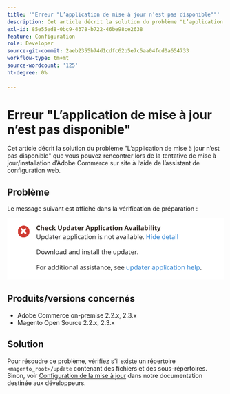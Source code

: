 ```yaml
---
title: '"Erreur "L’application de mise à jour n’est pas disponible""'
description: Cet article décrit la solution du problème "L’application de mise à jour n’est pas disponible" que vous pouvez rencontrer lors de la tentative de mise à jour/installation d’Adobe Commerce sur site à l’aide de l’assistant de configuration web.
exl-id: 85e55ed8-0bc9-4378-b722-46be98ce2638
feature: Configuration
role: Developer
source-git-commit: 2aeb2355b74d1cdfc62b5e7c5aa04fcd0a654733
workflow-type: tm+mt
source-wordcount: '125'
ht-degree: 0%

---
```


# Erreur &quot;L’application de mise à jour n’est pas disponible&quot;

Cet article décrit la solution du problème &quot;L’application de mise à jour n’est pas disponible&quot; que vous pouvez rencontrer lors de la tentative de mise à jour/installation d’Adobe Commerce sur site à l’aide de l’assistant de configuration web.

## Problème

Le message suivant est affiché dans la vérification de préparation :

![Screen_Shot_2019-08-29_at_1.39.12_PM.png](assets/Screen_Shot_2019-08-29_at_1.39.12_PM.png)

## Produits/versions concernés

* Adobe Commerce on-premise 2.2.x, 2.3.x
* Magento Open Source 2.2.x, 2.3.x


## Solution

Pour résoudre ce problème, vérifiez s’il existe un répertoire `<magento_root>/update` contenant des fichiers et des sous-répertoires. Sinon, voir [Configuration de la mise à jour](https://experienceleague.adobe.com/fr/docs/commerce-knowledge-base/kb/troubleshooting/miscellaneous/updater-application-is-not-available-error) dans notre documentation destinée aux développeurs.
